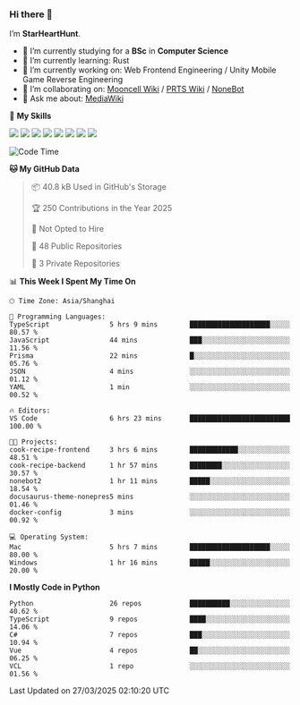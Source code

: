 ### Hi there 👋

I’m **StarHeartHunt**.

- 🏫 I’m currently studying for a **BSc** in **Computer Science**
- 🌱 I’m currently learning: Rust
- 🔭 I’m currently working on: Web Frontend Engineering / Unity Mobile Game Reverse Engineering
- 👯 I’m collaborating on: [Mooncell Wiki](https://fgo.wiki/) / [PRTS Wiki](http://prts.wiki/) / [NoneBot](https://github.com/nonebot)
- 💬 Ask me about: [MediaWiki](https://www.mediawiki.org)

🌟 **My Skills**

![](https://img.shields.io/badge/-Python-3e74a2?style=flat-square&logo=Python&logoColor=fff)
![](https://img.shields.io/badge/-Node.js-339933?style=flat-square&logo=node.js&logoColor=fff)
![](https://img.shields.io/badge/-Vue-4fc08d?style=flat-square&logo=vue.js&logoColor=fff)
![](https://img.shields.io/badge/-React-2d98ce?style=flat-square&logo=React&logoColor=fff)
![](https://img.shields.io/badge/-TypeScript-3178C6?style=flat-square&logo=TypeScript&logoColor=fff)
![](https://img.shields.io/badge/-Docker-2496ED?style=flat-square&logo=Docker&logoColor=fff)
![](https://img.shields.io/badge/-Linux-000000?style=flat-square&logo=Linux&logoColor=fff)
![](https://img.shields.io/badge/-Dotnet-512bd4?style=flat-square&logo=.net&logoColor=fff)

<!--START_SECTION:waka-->
![Code Time](http://img.shields.io/badge/Code%20Time-1%2C515%20hrs%2036%20mins-blue)

**🐱 My GitHub Data** 

> 📦 40.8 kB Used in GitHub's Storage 
 > 
> 🏆 250 Contributions in the Year 2025
 > 
> 🚫 Not Opted to Hire
 > 
> 📜 48 Public Repositories 
 > 
> 🔑 3 Private Repositories 
 > 
📊 **This Week I Spent My Time On** 

```text
🕑︎ Time Zone: Asia/Shanghai

💬 Programming Languages: 
TypeScript               5 hrs 9 mins        ████████████████████░░░░░   80.57 % 
JavaScript               44 mins             ███░░░░░░░░░░░░░░░░░░░░░░   11.56 % 
Prisma                   22 mins             █░░░░░░░░░░░░░░░░░░░░░░░░   05.76 % 
JSON                     4 mins              ░░░░░░░░░░░░░░░░░░░░░░░░░   01.12 % 
YAML                     1 min               ░░░░░░░░░░░░░░░░░░░░░░░░░   00.52 % 

🔥 Editors: 
VS Code                  6 hrs 23 mins       █████████████████████████   100.00 % 

🐱‍💻 Projects: 
cook-recipe-frontend     3 hrs 6 mins        ████████████░░░░░░░░░░░░░   48.51 % 
cook-recipe-backend      1 hr 57 mins        ████████░░░░░░░░░░░░░░░░░   30.57 % 
nonebot2                 1 hr 11 mins        █████░░░░░░░░░░░░░░░░░░░░   18.54 % 
docusaurus-theme-nonepres5 mins              ░░░░░░░░░░░░░░░░░░░░░░░░░   01.46 % 
docker-config            3 mins              ░░░░░░░░░░░░░░░░░░░░░░░░░   00.92 % 

💻 Operating System: 
Mac                      5 hrs 7 mins        ████████████████████░░░░░   80.00 % 
Windows                  1 hr 16 mins        █████░░░░░░░░░░░░░░░░░░░░   20.00 % 
```

**I Mostly Code in Python** 

```text
Python                   26 repos            ██████████░░░░░░░░░░░░░░░   40.62 % 
TypeScript               9 repos             ████░░░░░░░░░░░░░░░░░░░░░   14.06 % 
C#                       7 repos             ███░░░░░░░░░░░░░░░░░░░░░░   10.94 % 
Vue                      4 repos             ██░░░░░░░░░░░░░░░░░░░░░░░   06.25 % 
VCL                      1 repo              ░░░░░░░░░░░░░░░░░░░░░░░░░   01.56 % 
```




 Last Updated on 27/03/2025 02:10:20 UTC
<!--END_SECTION:waka-->
